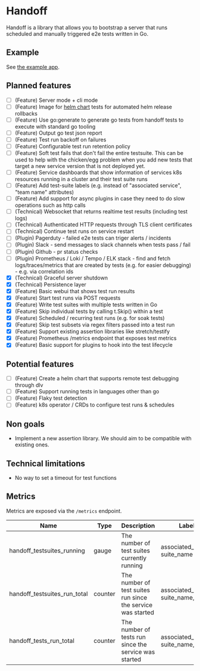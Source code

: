 # Handoff

Handoff is a library that allows you to bootstrap a server that runs scheduled and manually triggered e2e tests written in Go.

## Example

See [the example app](./cmd/example/main.go).

## Planned features

- [ ] (Feature) Server mode + cli mode
- [ ] (Feature) Image for [helm chart](https://helm.sh/docs/topics/chart_tests/) tests for automated helm release rollbacks
- [ ] (Feature) Use go:generate to generate go tests from handoff tests to execute with standard go tooling
- [ ] (Feature) Output go test json report
- [ ] (Feature) Test run backoff on failures
- [ ] (Feature) Configurable test run retention policy
- [ ] (Feature) Soft test fails that don't fail the entire testsuite. This can be used to help with the chicken/egg problem when you add new tests that target a new service version that is not deployed yet.
- [ ] (Feature) Service dashboards that show information of services k8s resources running in a cluster and their test suite runs
- [ ] (Feature) Add test-suite labels (e.g. instead of "associated service", "team name" attributes)
- [ ] (Feature) Add support for async plugins in case they need to do slow operations such as http calls
- [ ] (Technical) Websocket that returns realtime test results (including test logs)
- [ ] (Technical) Authenticated HTTP requests through TLS client certificates
- [ ] (Technical) Continue test runs on service restart
- [ ] (Plugin) Pagerduty - failed e2e tests can triger alerts / incidents
- [ ] (Plugin) Slack - send messages to slack channels when tests pass / fail
- [ ] (Plugin) Github - pr status checks
- [ ] (Plugin) Prometheus / Loki / Tempo / ELK stack - find and fetch logs/traces/metrics that are created by tests (e.g. for easier debugging) - e.g. via correlation ids
- [x] (Technical) Graceful server shutdown
- [x] (Technical) Persistence layer
- [x] (Feature) Basic webui that shows test run results
- [x] (Feature) Start test runs via POST requests
- [x] (Feature) Write test suites with multiple tests written in Go
- [x] (Feature) Skip individual tests by calling t.Skip() within a test
- [x] (Feature) Scheduled / recurring test runs (e.g. for soak tests)
- [x] (Feature) Skip test subsets via regex filters passed into a test run
- [x] (Feature) Support existing assertion libraries like stretch/testify
- [x] (Feature) Prometheus /metrics endpoint that exposes test metrics
- [x] (Feature) Basic support for plugins to hook into the test lifecycle

## Potential features

- [ ] (Feature) Create a helm chart that supports remote test debugging through dlv
- [ ] (Feature) Support running tests in languages other than go
- [ ] (Feature) Flaky test detection
- [ ] (Feature) k8s operator / CRDs to configure test runs & schedules

## Non goals

- Implement a new assertion library. We should aim to be compatible with existing ones.

## Technical limitations

- No way to set a timeout for test functions

## Metrics

Metrics are exposed via the `/metrics` endpoint.

| Name                         | Type    | Description                                                 | Labels                                 |
| ---------------------------- | ------- | ----------------------------------------------------------- | -------------------------------------- |
| handoff_testsuites_running   | gauge   | The number of test suites currently running                 | associated_service, suite_name         |
| handoff_testsuites_run_total | counter | The number of test suites run since the service was started | associated_service, suite_name, result |
| handoff_tests_run_total      | counter | The number of tests run since the service was started       | associated_service, suite_name, result |

